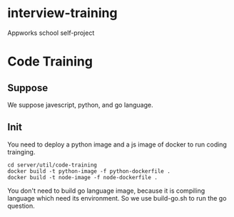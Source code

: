 # interview-training
Appworks school self-project


# Code Training
## Suppose
We suppose javescript, python, and go language.

## Init
You need to deploy a python image and a js image of docker to run coding trainging.

```
cd server/util/code-training
docker build -t python-image -f python-dockerfile .
docker build -t node-image -f node-dockerfile .
```

You don't need to build go language image, because it is compiling language which need its environment. 
So we use build-go.sh to run the go question.

```

```